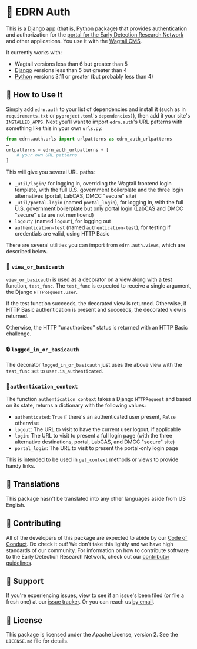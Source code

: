 # 🎨 EDRN Auth

This is a [Django](https://www.djangoproject.com) app (that is, [Python](https://www.python.org/) package) that provides authentication and authorization for the [portal for the Early Detection Research Network](https://edrn.nci.nih.gov/) and other applications. You use it with the [Wagtail CMS](https://www.wagtail.org/).

It currently works with:

- Wagtail versions less than 6 but greater than 5
- [Django](https://www.djangoproject.com) versions less than 5 but greater than 4
- [Python](https://www.python.org/) versions 3.11 or greater (but probably less than 4)


## 💁 How to Use It

Simply add `edrn.auth` to your list of dependencies and install it (such as in `requirements.txt` or `pyproject.toml`'s `dependencies)`), then add it your site's `INSTALLED_APPS`. Next you'll want to import `edrn.auth`'s URL patterns with something like this in your own `urls.py`:
```python
from edrn.auth.urls import urlpatterns as edrn_auth_urlpatterns
…
urlpatterns = edrn_auth_urlpatterns + [
    # your own URL patterns
]
```

This will give you several URL paths:

- `_util/login/` for logging in, overriding the Wagtail frontend login template, with the full U.S. government boilerplate and the three login alternatives (portal, LabCAS, DMCC "secure" site)
- `_util/portal-login` (named `portal_login`), for logging in, with the full U.S. government boilerplate but only portal login (LabCAS and DMCC "secure" site are not mentioend)
- `logout/` (named `logout`), for logging out
- `authentication-test` (named `authentication-test`), for testing if credentials are valid, using HTTP Basic

There are several utilities you can import from `edrn.auth.views`, which are described below.

### 🔐 `view_or_basicauth`

`view_or_basicauth` is used as a decorator on a view along with a test function, `test_func`. The `test_func` is expected to receive a single argument, the Django `HTTPRequest.user`.

If the test function succeeds, the decorated view is returned. Otherwise, if HTTP Basic authentication is present and succeeds, the decorated view is returned.

Otherwise, the HTTP "unauthorized" status is returned with an HTTP Basic challenge.


### 🔒 `logged_in_or_basicauth`

The decorator `logged_in_or_basicauth` just uses the above view with the `test_func` set to `user.is_authenticated`.


### 🔏`authentication_context`

The function `authentication_context` takes a Django `HTTPRequest` and based on its state, returns a dictionary with the following values:

- `authenticated`: `True` if there's an authenticated user present, `False` otherwise
- `logout`: The URL to visit to have the current user logout, if applicable
- `login`: The URL to visit to present a full login page (with the three alternative destinations, portal, LabCAS, and DMCC "secure" site)
- `portal_login`: The URL to visit to present the portal-only login page

This is intended to be used in `get_context` methods or views to provide handy links.


## 🥖 Translations

This package hasn't be translated into any other languages aside from US English.


## 👏 Contributing

All of the developers of this package are expected to abide by our [Code of Conduct](https://github.com/EDRN/.github/blob/main/CODE_OF_CONDUCT.md). Do check it out! We don't take this lightly and we have high standards of our community. For information on how to contribute software to the Early Detection Research Network, check out our [contributor guidelines](https://github.com/EDRN/.github/blob/main/CONTRIBUTING.md).


## 🎈 Support

If you're experiencing issues, view to see if an issue's been filed (or file a fresh one) at our [issue tracker](https://github.com/EDRN/edrn.auth/issues). Or you can reach us [by email](mailto:edrn-ic@jpl.nasa.gov).


## 🪪 License

This package is licensed under the Apache License, version 2. See the `LICENSE.md` file for details.
